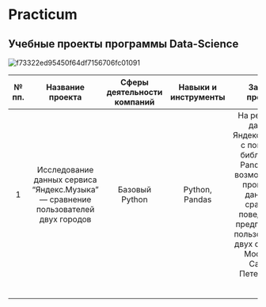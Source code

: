 # Practicum
## Учебные проекты программы Data-Science

![f73322ed95450f64df7156706fc01091](https://user-images.githubusercontent.com/111744291/233442707-111c790d-7fac-4626-b30a-e5b87b5d0679.jpg)

| № пп. | Название проекта|  Сферы деятельности компаний | Навыки и инструменты |  Задачи проекта | Ключевые слова  |
|:-:|:-:|:-:|:-:|:-:|---|
| 1 | Исследование данных сервиса “Яндекс.Музыка” — сравнение пользователей двух городов  | Базовый Python |  Python, Pandas | На реальных данных Яндекс.Музыки c помощью библиотеки Pandas и её возможностей проверить данные и сравнить поведение и предпочтения пользователей двух столиц — Москвы и Санкт-Петербурга.   |   |
|   |   |   |   |   |   |
|   |   |   |   |   |   |
|   |   |   |   |   |   |
|   |   |   |   |   |   |
|   |   |   |   |   |   |
|   |   |   |   |   |   |
